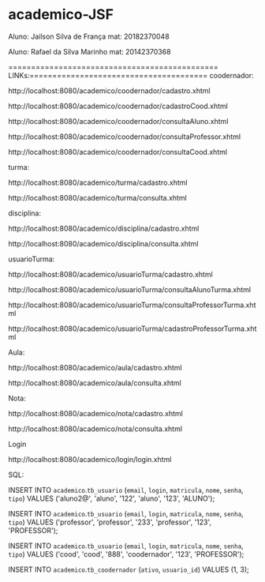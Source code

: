 # academico-JSF
Aluno: Jailson Silva de França mat: 20182370048

Aluno: Rafael da Silva Marinho mat: 20142370368

==============================================
LINKs:=======================================
coodernador:

http://localhost:8080/academico/coodernador/cadastro.xhtml

http://localhost:8080/academico/coodernador/cadastroCood.xhtml

http://localhost:8080/academico/coodernador/consultaAluno.xhtml

http://localhost:8080/academico/coodernador/consultaProfessor.xhtml

http://localhost:8080/academico/coodernador/consultaCood.xhtml

turma:

http://localhost:8080/academico/turma/cadastro.xhtml

http://localhost:8080/academico/turma/consulta.xhtml

disciplina:

http://localhost:8080/academico/disciplina/cadastro.xhtml

http://localhost:8080/academico/disciplina/consulta.xhtml


usuarioTurma:

http://localhost:8080/academico/usuarioTurma/cadastro.xhtml

http://localhost:8080/academico/usuarioTurma/consultaAlunoTurma.xhtml

http://localhost:8080/academico/usuarioTurma/consultaProfessorTurma.xhtml

http://localhost:8080/academico/usuarioTurma/cadastroProfessorTurma.xhtml

Aula:

http://localhost:8080/academico/aula/cadastro.xhtml

http://localhost:8080/academico/aula/consulta.xhtml

Nota:

http://localhost:8080/academico/nota/cadastro.xhtml

http://localhost:8080/academico/nota/consulta.xhtml

Login

http://localhost:8080/academico/login/login.xhtml


SQL:

INSERT INTO `academico`.`tb_usuario` (`email`, `login`, `matricula`, `nome`, `senha`, `tipo`) VALUES ('aluno2@', 'aluno', '122', 'aluno', '123', 'ALUNO');

INSERT INTO `academico`.`tb_usuario` (`email`, `login`, `matricula`, `nome`, `senha`, `tipo`) VALUES ('professor', 'professor', '233', 'professor', '123', 'PROFESSOR');

INSERT INTO `academico`.`tb_usuario` (`email`, `login`, `matricula`, `nome`, `senha`, `tipo`) VALUES ('cood', 'cood', '888', 'coodernador', '123', 'PROFESSOR');


INSERT INTO `academico`.`tb_coodernador` (`ativo`, `usuario_id`) VALUES (1, 3);



